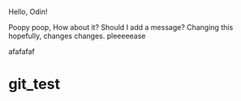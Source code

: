 Hello, Odin!

Poopy poop, How about it? Should I add a message?
Changing this hopefully, changes changes. pleeeeease

afafafaf
# git_test